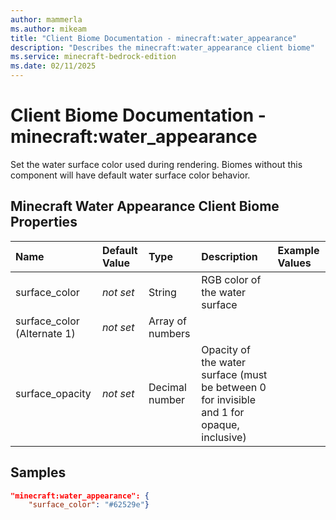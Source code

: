```yaml
---
author: mammerla
ms.author: mikeam
title: "Client Biome Documentation - minecraft:water_appearance"
description: "Describes the minecraft:water_appearance client biome"
ms.service: minecraft-bedrock-edition
ms.date: 02/11/2025 
---
```


# Client Biome Documentation - minecraft:water_appearance

Set the water surface color used during rendering. Biomes without this component will have default water surface color behavior.


## Minecraft Water Appearance Client Biome Properties

|Name       |Default Value |Type |Description |Example Values |
|:----------|:-------------|:----|:-----------|:------------- |
| surface_color | *not set* | String | RGB color of the water surface |  | 
| surface_color (Alternate 1) | *not set* | Array of numbers |  |  | 
| surface_opacity | *not set* | Decimal number | Opacity of the water surface (must be between 0 for invisible and 1 for opaque, inclusive) |  | 

## Samples


```json
"minecraft:water_appearance": {
	"surface_color": "#62529e"}
```
